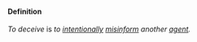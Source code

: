 #### Definition

*To deceive* is *to [intentionally](https://github.com/gcassel/Modular-Organization-Terminology/blob/master/terms/intend.md) [misinform](https://github.com/gcassel/Modular-Organization-Terminology/blob/master/terms/misinform.md) another [agent](https://github.com/gcassel/Modular-Organization-Terminology/blob/master/terms/agent.md).*
